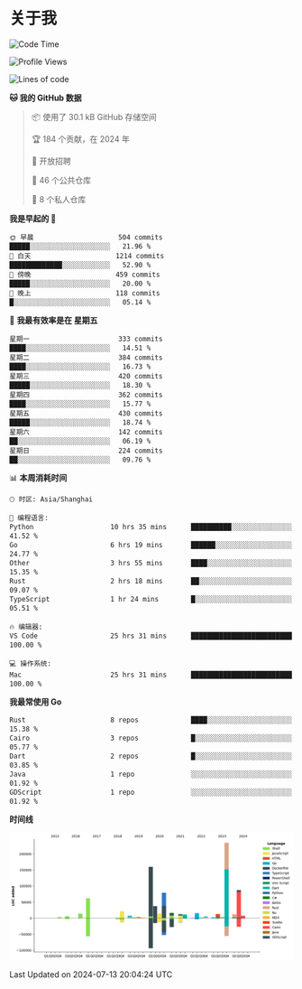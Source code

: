 # 关于我

<!--START_SECTION:waka-->
![Code Time](http://img.shields.io/badge/Code%20Time-2%2C935%20hrs%2019%20mins-blue)

![Profile Views](http://img.shields.io/badge/%E4%B8%AA%E4%BA%BA%E8%B5%84%E6%96%99%E8%A7%82%E7%9C%8B%E6%AC%A1%E6%95%B0-0-blue)

![Lines of code](https://img.shields.io/badge/%E4%BB%8E%E3%80%8CHello%20World%E3%80%8D%E8%B5%B7%E6%88%91%E5%B7%B2%E7%BB%8F%E5%86%99%E4%BA%86-824.2%20thousand%20%E8%A1%8C%E4%BB%A3%E7%A0%81-blue)

**🐱 我的 GitHub 数据** 

> 📦  使用了 30.1 kB GitHub 存储空间 
 > 
> 🏆 184 个贡献，在 2024 年
 > 
> 💼 开放招聘
 > 
> 📜 46 个公共仓库 
 > 
> 🔑 8 个私人仓库 
 > 
**我是早起的 🐤** 

```text
🌞 早晨                     504 commits         █████░░░░░░░░░░░░░░░░░░░░   21.96 % 
🌆 白天                     1214 commits        █████████████░░░░░░░░░░░░   52.90 % 
🌃 傍晚                     459 commits         █████░░░░░░░░░░░░░░░░░░░░   20.00 % 
🌙 晚上                     118 commits         █░░░░░░░░░░░░░░░░░░░░░░░░   05.14 % 
```
📅 **我最有效率是在 星期五** 

```text
星期一                      333 commits         ████░░░░░░░░░░░░░░░░░░░░░   14.51 % 
星期二                      384 commits         ████░░░░░░░░░░░░░░░░░░░░░   16.73 % 
星期三                      420 commits         █████░░░░░░░░░░░░░░░░░░░░   18.30 % 
星期四                      362 commits         ████░░░░░░░░░░░░░░░░░░░░░   15.77 % 
星期五                      430 commits         █████░░░░░░░░░░░░░░░░░░░░   18.74 % 
星期六                      142 commits         ██░░░░░░░░░░░░░░░░░░░░░░░   06.19 % 
星期日                      224 commits         ██░░░░░░░░░░░░░░░░░░░░░░░   09.76 % 
```


📊 **本周消耗时间** 

```text
🕑︎ 时区: Asia/Shanghai

💬 编程语言: 
Python                   10 hrs 35 mins      ██████████░░░░░░░░░░░░░░░   41.52 % 
Go                       6 hrs 19 mins       ██████░░░░░░░░░░░░░░░░░░░   24.77 % 
Other                    3 hrs 55 mins       ████░░░░░░░░░░░░░░░░░░░░░   15.35 % 
Rust                     2 hrs 18 mins       ██░░░░░░░░░░░░░░░░░░░░░░░   09.07 % 
TypeScript               1 hr 24 mins        █░░░░░░░░░░░░░░░░░░░░░░░░   05.51 % 

🔥 编辑器: 
VS Code                  25 hrs 31 mins      █████████████████████████   100.00 % 

💻 操作系统: 
Mac                      25 hrs 31 mins      █████████████████████████   100.00 % 
```

**我最常使用 Go** 

```text
Rust                     8 repos             ████░░░░░░░░░░░░░░░░░░░░░   15.38 % 
Cairo                    3 repos             █░░░░░░░░░░░░░░░░░░░░░░░░   05.77 % 
Dart                     2 repos             █░░░░░░░░░░░░░░░░░░░░░░░░   03.85 % 
Java                     1 repo              ░░░░░░░░░░░░░░░░░░░░░░░░░   01.92 % 
GDScript                 1 repo              ░░░░░░░░░░░░░░░░░░░░░░░░░   01.92 % 
```



**时间线**

![Lines of Code chart](https://raw.githubusercontent.com/catusax/catusax/master/assets/bar_graph.png)


 Last Updated on 2024-07-13 20:04:24 UTC
<!--END_SECTION:waka-->
